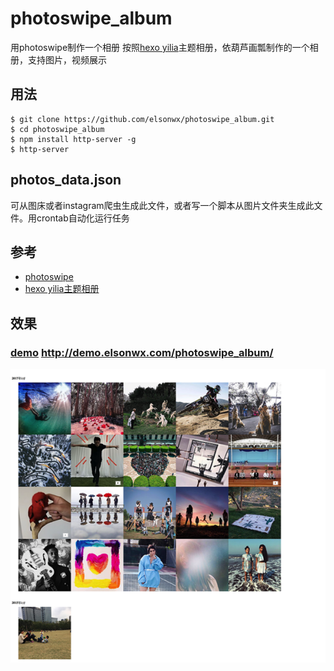 # photoswipe_album
用photoswipe制作一个相册
按照[hexo yilia](http://litten.me/photos/)主题相册，依葫芦画瓢制作的一个相册，支持图片，视频展示
## 用法
```
$ git clone https://github.com/elsonwx/photoswipe_album.git
$ cd photoswipe_album
$ npm install http-server -g
$ http-server
```
## photos_data.json
可从图床或者instagram爬虫生成此文件，或者写一个脚本从图片文件夹生成此文件。用crontab自动化运行任务

## 参考
  - [photoswipe](http://photoswipe.com/documentation/getting-started.html) 
  - [hexo yilia主题相册](https://github.com/litten/BlogBackup/tree/master/source/photos)

## 效果
### [demo](http://demo.elsonwx.com/photoswipe_album/) http://demo.elsonwx.com/photoswipe_album/
![相册效果](screenshot/album.png)


